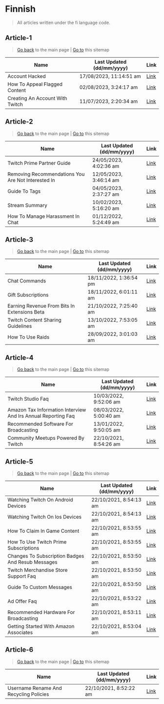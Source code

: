 # Finnish
> All articles written under the fi language code. 

## Article-1
> [Go back](../README.md) to the main page | [Go to](https://help.twitch.tv/s/sitemap-topicarticle-1.xml) this sitemap

| Name                            | Last Updated (dd/mm/yyyy) | Link                                                                                  |
|---------------------------------|---------------------------|---------------------------------------------------------------------------------------|
| Account Hacked                  | 17/08/2023, 11:14:51 am   | [Link](https://help.twitch.tv/s/article/account-hacked?language=fi)                   |
| How To Appeal Flagged Content   | 02/08/2023, 3:24:17 am    | [Link](https://help.twitch.tv/s/article/how-to-appeal-flagged-content?language=fi)    |
| Creating An Account With Twitch | 11/07/2023, 2:20:34 am    | [Link](https://help.twitch.tv/s/article/creating-an-account-with-twitch?language=fi)  |



## Article-2
> [Go back](../README.md) to the main page | [Go to](https://help.twitch.tv/s/sitemap-topicarticle-2.xml) this sitemap

| Name                                               | Last Updated (dd/mm/yyyy) | Link                                                                                                     |
|----------------------------------------------------|---------------------------|----------------------------------------------------------------------------------------------------------|
| Twitch Prime Partner Guide                         | 24/05/2023, 4:02:36 am    | [Link](https://help.twitch.tv/s/article/twitch-prime-partner-guide?language=fi)                          |
| Removing Recommendations You Are Not Interested In | 12/05/2023, 3:46:14 am    | [Link](https://help.twitch.tv/s/article/Removing-recommendations-you-are-not-interested-in?language=fi)  |
| Guide To Tags                                      | 04/05/2023, 2:37:27 am    | [Link](https://help.twitch.tv/s/article/guide-to-tags?language=fi)                                       |
| Stream Summary                                     | 10/02/2023, 5:16:20 am    | [Link](https://help.twitch.tv/s/article/stream-summary?language=fi)                                      |
| How To Manage Harassment In Chat                   | 01/12/2022, 5:24:49 am    | [Link](https://help.twitch.tv/s/article/how-to-manage-harassment-in-chat?language=fi)                    |



## Article-3
> [Go back](../README.md) to the main page | [Go to](https://help.twitch.tv/s/sitemap-topicarticle-3.xml) this sitemap

| Name                                         | Last Updated (dd/mm/yyyy) | Link                                                                                               |
|----------------------------------------------|---------------------------|----------------------------------------------------------------------------------------------------|
| Chat Commands                                | 18/11/2022, 1:36:54 pm    | [Link](https://help.twitch.tv/s/article/chat-commands?language=fi)                                 |
| Gift Subscriptions                           | 18/11/2022, 6:01:11 am    | [Link](https://help.twitch.tv/s/article/gift-subscriptions?language=fi)                            |
| Earning Revenue From Bits In Extensions Beta | 21/10/2022, 7:25:40 am    | [Link](https://help.twitch.tv/s/article/earning-revenue-from-bits-in-extensions-beta?language=fi)  |
| Twitch Content Sharing Guidelines            | 13/10/2022, 7:53:05 am    | [Link](https://help.twitch.tv/s/article/twitch-content-sharing-guidelines?language=fi)             |
| How To Use Raids                             | 28/09/2022, 3:01:03 am    | [Link](https://help.twitch.tv/s/article/how-to-use-raids?language=fi)                              |



## Article-4
> [Go back](../README.md) to the main page | [Go to](https://help.twitch.tv/s/sitemap-topicarticle-4.xml) this sitemap

| Name                                                          | Last Updated (dd/mm/yyyy) | Link                                                                                                                |
|---------------------------------------------------------------|---------------------------|---------------------------------------------------------------------------------------------------------------------|
| Twitch Studio Faq                                             | 10/03/2022, 9:52:06 am    | [Link](https://help.twitch.tv/s/article/twitch-studio-faq?language=fi)                                              |
| Amazon Tax Information Interview And Irs Annual Reporting Faq | 08/03/2022, 5:00:40 am    | [Link](https://help.twitch.tv/s/article/amazon-tax-information-interview-and-irs-annual-reporting-faq?language=fi)  |
| Recommended Software For Broadcasting                         | 13/01/2022, 9:50:05 am    | [Link](https://help.twitch.tv/s/article/recommended-software-for-broadcasting?language=fi)                          |
| Community Meetups Powered By Twitch                           | 22/10/2021, 8:54:26 am    | [Link](https://help.twitch.tv/s/article/community-meetups-powered-by-twitch?language=fi)                            |



## Article-5
> [Go back](../README.md) to the main page | [Go to](https://help.twitch.tv/s/sitemap-topicarticle-5.xml) this sitemap

| Name                                              | Last Updated (dd/mm/yyyy) | Link                                                                                                    |
|---------------------------------------------------|---------------------------|---------------------------------------------------------------------------------------------------------|
| Watching Twitch On Android Devices                | 22/10/2021, 8:54:13 am    | [Link](https://help.twitch.tv/s/article/watching-twitch-on-android-devices?language=fi)                 |
| Watching Twitch On Ios Devices                    | 22/10/2021, 8:54:13 am    | [Link](https://help.twitch.tv/s/article/watching-twitch-on-ios-devices?language=fi)                     |
| How To Claim In Game Content                      | 22/10/2021, 8:53:55 am    | [Link](https://help.twitch.tv/s/article/how-to-claim-in-game-content?language=fi)                       |
| How To Use Twitch Prime Subscriptions             | 22/10/2021, 8:53:55 am    | [Link](https://help.twitch.tv/s/article/how-to-use-twitch-prime-subscriptions?language=fi)              |
| Changes To Subscription Badges And Resub Messages | 22/10/2021, 8:53:50 am    | [Link](https://help.twitch.tv/s/article/Changes-to-Subscription-Badges-and-Resub-Messages?language=fi)  |
| Twitch Merchandise Store Support Faq              | 22/10/2021, 8:53:50 am    | [Link](https://help.twitch.tv/s/article/twitch-merchandise-store-support-faq?language=fi)               |
| Guide To Custom Messages                          | 22/10/2021, 8:53:50 am    | [Link](https://help.twitch.tv/s/article/guide-to-custom-messages?language=fi)                           |
| Ad Offer Faq                                      | 22/10/2021, 8:53:22 am    | [Link](https://help.twitch.tv/s/article/ad-offer-faq?language=fi)                                       |
| Recommended Hardware For Broadcasting             | 22/10/2021, 8:53:11 am    | [Link](https://help.twitch.tv/s/article/recommended-hardware-for-broadcasting?language=fi)              |
| Getting Started With Amazon Associates            | 22/10/2021, 8:53:04 am    | [Link](https://help.twitch.tv/s/article/getting-started-with-amazon-associates?language=fi)             |



## Article-6
> [Go back](../README.md) to the main page | [Go to](https://help.twitch.tv/s/sitemap-topicarticle-6.xml) this sitemap

| Name                                   | Last Updated (dd/mm/yyyy) | Link                                                                                         |
|----------------------------------------|---------------------------|----------------------------------------------------------------------------------------------|
| Username Rename And Recycling Policies | 22/10/2021, 8:52:22 am    | [Link](https://help.twitch.tv/s/article/username-rename-and-recycling-policies?language=fi)  |



